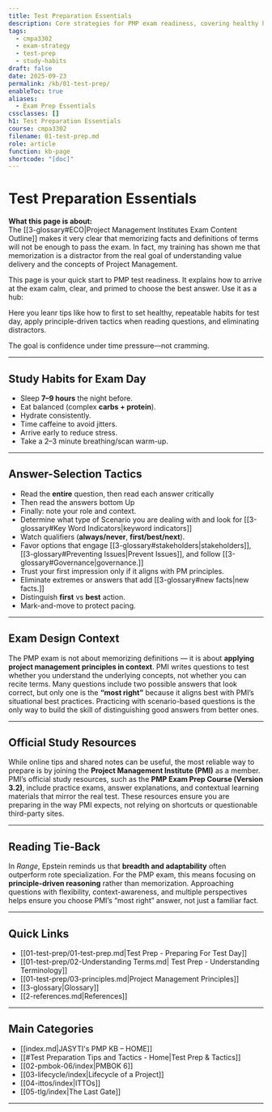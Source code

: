 ```yaml
---
title: Test Preparation Essentials
description: Core strategies for PMP exam readiness, covering healthy habits, test-day tactics, and principle-driven decision-making.
tags:
  - cmpa3302
  - exam-strategy
  - test-prep
  - study-habits
draft: false
date: 2025-09-23
permalink: /kb/01-test-prep/
enableToc: true
aliases:
  - Exam Prep Essentials
cssclasses: []
h1: Test Preparation Essentials
course: cmpa3302
filename: 01-test-prep.md
role: article
function: kb-page
shortcode: "[doc]"
---
```


# Test Preparation Essentials

**What this page is about:**  
The [[3-glossary#ECO|Project Management Institutes Exam Content Outline]] makes it very clear that memorizing facts and definitions of terms will not be enough to pass the exam.  In fact, my training has shown me that memorization is a distractor from the real goal of understanding value delivery and the concepts of Project Management.

This page is your quick start to PMP test readiness. It explains how to arrive at the exam calm, clear, and primed to choose the best answer. Use it as a hub: 

Here you leanr tips like how to first to set healthy, repeatable habits for test day, apply principle-driven tactics when reading questions, and eliminating distractors. 

The goal is confidence under time pressure—not cramming.

---
## Study Habits for Exam Day

- Sleep **7–9 hours** the night before.  
- Eat balanced (complex **carbs + protein**).  
- Hydrate consistently.  
- Time caffeine to avoid jitters.  
- Arrive early to reduce stress.  
- Take a 2–3 minute breathing/scan warm-up.  

---
## Answer-Selection Tactics

- Read the **entire** question, then read each answer critically
- Then read the answers bottom Up
- Finally: note your role and context.  
- Determine what type of Scenario you are dealing with and look for [[3-glossary#Key Word Indicators|keyword indicators]]
- Watch qualifiers (**always/never**, **first/best/next**).  
- Favor options that engage [[3-glossary#stakeholders|stakeholders]], [[3-glossary#Preventing Issues|Prevent Issues]], and follow [[3-glossary#Governance|governance.]]  
- Trust your first impression only if it aligns with PM principles.  
- Eliminate extremes or answers that add [[3-glossary#new facts|new facts.]]  
- Distinguish **first** vs **best** action.  
- Mark-and-move to protect pacing.  

---
## Exam Design Context

The PMP exam is not about memorizing definitions — it is about **applying project management principles in context**. PMI writes questions to test whether you understand the underlying concepts, not whether you can recite terms. Many questions include two possible answers that look correct, but only one is the **“most right”** because it aligns best with PMI’s situational best practices. Practicing with scenario-based questions is the only way to build the skill of distinguishing good answers from better ones.  

---
## Official Study Resources

While online tips and shared notes can be useful, the most reliable way to prepare is by joining the **Project Management Institute (PMI)** as a member. PMI’s official study resources, such as the **PMP Exam Prep Course (Version 3.2)**, include practice exams, answer explanations, and contextual learning materials that mirror the real test. These resources ensure you are preparing in the way PMI expects, not relying on shortcuts or questionable third-party sites.

---
## Reading Tie-Back

In *Range*, Epstein reminds us that **breadth and adaptability** often outperform rote specialization. For the PMP exam, this means focusing on **principle-driven reasoning** rather than memorization. Approaching questions with flexibility, context-awareness, and multiple perspectives helps ensure you choose PMI’s “most right” answer, not just a familiar fact.

---
## Quick Links

-  [[01-test-prep/01-test-prep.md|Test Prep - Preparing For Test Day]]
- [[01-test-prep/02-Understanding Terms.md| Test Prep - Understanding Terminology]]
-  [[01-test-prep/03-principles.md|Project Management Principles]]
- [[3-glossary|Glossary]]
- [[2-references.md|References]]

---
## Main Categories

- [[index.md|JASYTI's PMP KB – HOME]]
- [[#Test Preparation Tips and Tactics - Home|Test Prep & Tactics]]
- [[02-pmbok-06/index|PMBOK 6]]
- [[03-lifecycle/index|Lifecycle of a Project]]
- [[04-ittos/index|ITTOs]]
- [[05-tlg/index|The Last Gate]]

---
